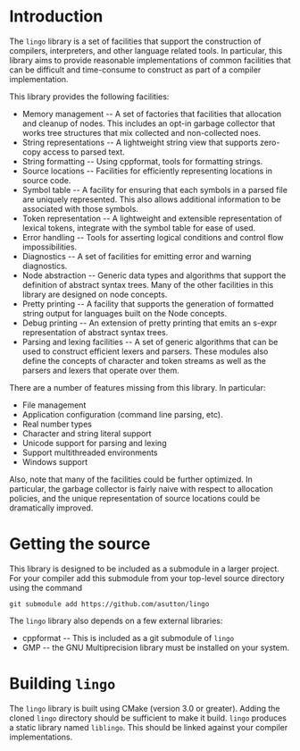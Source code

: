 
# Introduction

The `lingo` library is a set of facilities that support the construction 
of compilers, interpreters, and other language related tools.  In particular,
this library aims to provide reasonable implementations of common facilities
that can be difficult and time-consume to construct as part of a compiler
implementation.

This library provides the following facilities:

- Memory management -- A set of factories that facilities that allocation
  and cleanup of nodes. This includes an opt-in garbage collector that
  works tree structures that mix collected and non-collected noes.
- String representations -- A lightweight string view that supports
  zero-copy access to parsed text.
- String formatting -- Using cppformat, tools for formatting strings.
- Source locations -- Facilities for efficiently representing locations in
  source code.
- Symbol table -- A facility for ensuring that each symbols in a parsed
  file are uniquely represented. This also allows additional information
  to be associated with those symbols. 
- Token representation -- A lightweight and extensible representation
  of lexical tokens, integrate with the symbol table for ease of used.
- Error handling -- Tools for asserting logical conditions and control
  flow impossibilities.
- Diagnostics -- A set of facilities for emitting error and warning
  diagnostics.
- Node abstraction -- Generic data types and algorithms that support the 
  definition of abstract syntax trees. Many of the other facilities in
  this library are designed on node concepts.
- Pretty printing -- A facility that supports the generation of formatted
  string output for languages built on the Node concepts.
- Debug printing -- An extension of pretty printing that emits an s-expr
  representation of abstract syntax trees.
- Parsing and lexing facilities -- A set of generic algorithms that can
  be used to construct efficient lexers and parsers. These modules
  also define the concepts of character and token streams as well as the
  parsers and lexers that operate over them.

There are a number of features missing from this library. In particular:

- File management
- Application configuration (command line parsing, etc).
- Real number types
- Character and string literal support
- Unicode support for parsing and lexing
- Support multithreaded environments
- Windows support

Also, note that many of the facilities could be further optimized. In
particular, the garbage collector is fairly naive with respect to
allocation policies, and the unique representation of source locations
could be dramatically improved.


# Getting the source

This library is designed to be included as a submodule in a larger
project. For your compiler add this submodule from your top-level
source directory using the command

    git submodule add https://github.com/asutton/lingo


The `lingo` library also depends on a few external libraries:

  - cppformat -- This is included as a git submodule of `lingo`
  - GMP -- the GNU Multiprecision library must be installed on
    your system.


# Building `lingo`

The `lingo` library is built using CMake (version 3.0 or greater).
Adding the cloned `lingo` directory should be sufficient to make it
build. `lingo` produces a static library named `liblingo`. This should
be linked against your compiler implementations.
